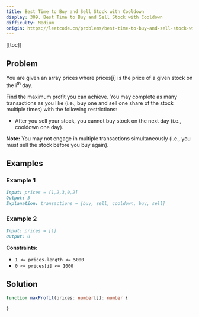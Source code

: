 ```yaml
---
title: Best Time to Buy and Sell Stock with Cooldown
display: 309. Best Time to Buy and Sell Stock with Cooldown
difficulty: Medium
origin: https://leetcode.cn/problems/best-time-to-buy-and-sell-stock-with-cooldown
---
```


[[toc]]

## Problem

You are given an array prices where prices[i] is the price of a given stock on the i<sup>th</sup> day.

Find the maximum profit you can achieve. You may complete as many transactions as you like (i.e., buy one and sell one share of the stock multiple times) with the following restrictions:

- After you sell your stock, you cannot buy stock on the next day (i.e., cooldown one day).

**Note:** You may not engage in multiple transactions simultaneously (i.e., you must sell the stock before you buy again).

## Examples

### Example 1

```md
Input: prices = [1,2,3,0,2]
Output: 3
Explanation: transactions = [buy, sell, cooldown, buy, sell]
```

### Example 2

```md
Input: prices = [1]
Output: 0
```

**Constraints:**

- `1 <= prices.length <= 5000`
- `0 <= prices[i] <= 1000`

## Solution

```ts
function maxProfit(prices: number[]): number {

}
```


